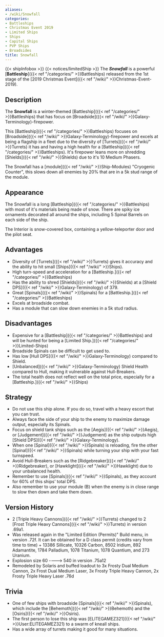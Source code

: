 ```yaml
---
aliases:
- /wiki/Snowfall
categories:
- Battleships
- Christmas Event 2019
- Limited Ships
- Ships
- Capital Ships
- PVP Ships
- Broadsides
title: Snowfall
---
```


{{< shipInfobox >}} {{< notices/limitedShip >}} The **_Snowfall_** is a powerful [**Battleship**]({{< ref "/categories/" >}}Battleships) released from the 1st stage of the [2019 Christmas Event]({{< ref "/wiki/" >}}Christmas-Event-2019). 

## Description

The **Snowfall** is a winter-themed [Battleship]({{< ref "/categories/" >}}Battleships) that has focus on [Broadside]({{< ref "/wiki/" >}}Galaxy-Terminology)-firepower.

This [Battleship]({{< ref "/categories/" >}}Battleships) focuses on [Broadside]({{< ref "/wiki/" >}}Galaxy-Terminology)-firepower and excels at being a flagship in a fleet due to the diversity of [Turrets]({{< ref "/wiki/" >}}Turrets) it has and having a high health for a [Battleship]({{< ref "/categories/" >}}Battleships). It's firepower leans more on shredding [Shields]({{< ref "/wiki/" >}}Shields) due to it's 10 Medium Phasers.

The Snowfall has a [module]({{< ref "/wiki/" >}}Ship-Modules) "Cryogenic Counter", this slows down all enemies by 20% that are in a 5k stud range of the module.

## Appearance

The Snowfall is a long [Battleship]({{< ref "/categories/" >}}Battleships) with most of it's materials being made of snow. There are spiky ice ornaments decorated all around the ships, including 5 Spinal Barrels on each side of the ship.

The Interior is snow-covered box, containing a yellow-teleporter door and the pilot seat.

## Advantages

- Diversity of [Turrets]({{< ref "/wiki/" >}}Turrets) gives it accuracy and the ability to hit small [Ships]({{< ref "/wiki/" >}}Ships).
- High turn-speed and acceleration for a [Battleship.]({{< ref "/categories/" >}}Battleships)
- Has the ability to shred [Shields]({{< ref "/wiki/" >}}Shields) at a [Shield DPS]({{< ref "/wiki/" >}}Galaxy-Terminology) of 379.
- Great [Spinals]({{< ref "/wiki/" >}}Spinals) for a [Battleship.]({{< ref "/categories/" >}}Battleships)
- Excels at broadside combat.
- Has a module that can slow down enemies in a 5k stud radius.

## Disadvantages

- Expensive for a [Battleship]({{< ref "/categories/" >}}Battleships) and will be hunted for being a [Limited Ship.]({{< ref "/categories/" >}}Limited-Ships)
- Broadside Spinals can be difficult to get used to.
- Has low [Hull DPS]({{< ref "/wiki/" >}}Galaxy-Terminology) compared to Shield.
- [Unbalanced]({{< ref "/wiki/" >}}Galaxy-Terminology) Shield Health compared to Hull, making it vulnerable against Hull-Breakers.
- The total health does not reflect well on the total price, especially for a [Battleship.]({{< ref "/wiki/" >}}Ships)

## Strategy

- Do not use this ship alone. If you do so, travel with a heavy escort that you can trust.
- Always face the side of your ship to the enemy to maximize damage output, especially its Spinals.
- Focus on shield tank ships such as the [Aegis]({{< ref "/wiki/" >}}Aegis), or [Judgement]({{< ref "/wiki/" >}}Judgement) as the ship outputs high [Shield DPS]({{< ref "/wiki/" >}}Galaxy-Terminology).
- When one [Spinal]({{< ref "/wiki/" >}}Spinals) is reloading, fire the other [Spinal]({{< ref "/wiki/" >}}Spinals) while turning your ship with your fast turnspeed.
- Avoid Hull-Breakers such as the [Ridgebreaker]({{< ref "/wiki/" >}}Ridgebreaker), or [Hawklight]({{< ref "/wiki/" >}}Hawklight) due to your unbalanced health.
- Remember to use [Spinals]({{< ref "/wiki/" >}}Spinals), as they account for 60% of this ships' total DPS.
- Also remember to use your module (B) when the enemy is in close range to slow then down and take them down.

## Version History 

- 2 [Triple Heavy Cannons]({{< ref "/wiki/" >}}Turrets) changed to 2 [Frost Triple Heavy Cannons]({{< ref "/wiki/" >}}Turrets) in version .69a1.
- Was released again in the "Limited Edition (Permits)" Build menu, in version .72f. It can be obtained for a D class permit (credits vary from time to time) + 13386 Sillicate, 10326 Carbon, 8502 Iridium, 892 Adamantite, 1784 Palladium, 1078 Titanium, 1078 Quantium, and 273 Uranium.
- Explosion size 60 ----> 540 in version .75a12
- Remodeled by Solaris and buffed loadout to 3x Frosty Dual Medium Cannon, 2x Frost Dual Medium Laser, 3x Frosty Triple Heavy Cannon, 2x Frosty Triple Heavy Laser .76d

## Trivia

- One of few ships with broadside [Spinals]({{< ref "/wiki/" >}}Spinals), which include the [Behemoth]({{< ref "/wiki/" >}}Behemoth) and the [Osiris]({{< ref "/wiki/" >}}Osiris).
- The first person to lose this ship was [ELITEGAMEZ321]({{< ref "/wiki/" >}}User:ELITEGAMEZ321) to a swarm of kneall ships.
- Has a wide array of turrets making it good for many situations.
